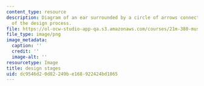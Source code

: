 ```yaml
---
content_type: resource
description: Diagram of an ear surrounded by a circle of arrows connecting the stages
  of the design process.
file: https://ol-ocw-studio-app-qa.s3.amazonaws.com/courses/21m-380-music-and-technology-sound-design-spring-2016/dc9546d20d82249be168922424bd1865_design_stages.png
file_type: image/png
image_metadata:
  caption: ''
  credit: ''
  image-alt: ''
resourcetype: Image
title: design stages
uid: dc9546d2-0d82-249b-e168-922424bd1865
---
```

